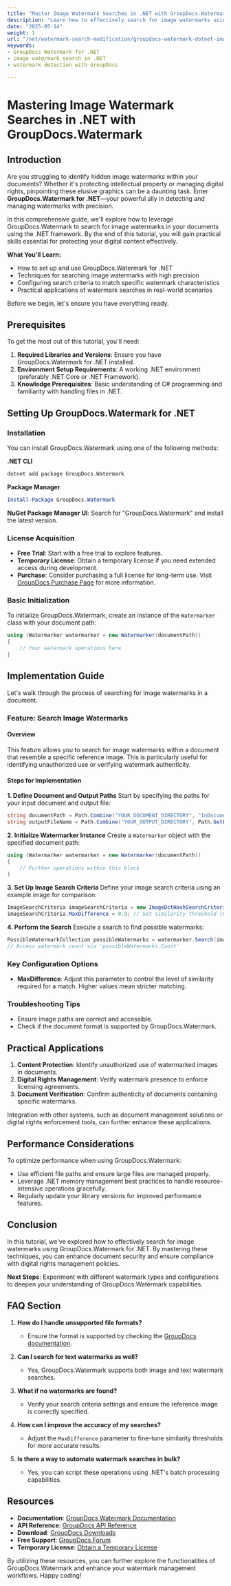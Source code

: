 ```yaml
---
title: "Master Image Watermark Searches in .NET with GroupDocs.Watermark"
description: "Learn how to effectively search for image watermarks using GroupDocs.Watermark for .NET. Protect your digital content with precision."
date: "2025-05-14"
weight: 1
url: "/net/watermark-search-modification/groupdocs-watermark-dotnet-image-search/"
keywords:
- GroupDocs Watermark for .NET
- image watermark search in .NET
- watermark detection with GroupDocs

---
```



# Mastering Image Watermark Searches in .NET with GroupDocs.Watermark

## Introduction

Are you struggling to identify hidden image watermarks within your documents? Whether it's protecting intellectual property or managing digital rights, pinpointing these elusive graphics can be a daunting task. Enter **GroupDocs.Watermark for .NET**—your powerful ally in detecting and managing watermarks with precision.

In this comprehensive guide, we'll explore how to leverage GroupDocs.Watermark to search for image watermarks in your documents using the .NET framework. By the end of this tutorial, you will gain practical skills essential for protecting your digital content effectively.

**What You'll Learn:**
- How to set up and use GroupDocs.Watermark for .NET
- Techniques for searching image watermarks with high precision
- Configuring search criteria to match specific watermark characteristics
- Practical applications of watermark searches in real-world scenarios

Before we begin, let's ensure you have everything ready.

## Prerequisites

To get the most out of this tutorial, you'll need:
1. **Required Libraries and Versions**: Ensure you have GroupDocs.Watermark for .NET installed.
2. **Environment Setup Requirements**: A working .NET environment (preferably .NET Core or .NET Framework).
3. **Knowledge Prerequisites**: Basic understanding of C# programming and familiarity with handling files in .NET.

## Setting Up GroupDocs.Watermark for .NET

### Installation

You can install GroupDocs.Watermark using one of the following methods:

**.NET CLI**
```bash
dotnet add package GroupDocs.Watermark
```

**Package Manager**
```powershell
Install-Package GroupDocs.Watermark
```

**NuGet Package Manager UI**: Search for "GroupDocs.Watermark" and install the latest version.

### License Acquisition
- **Free Trial**: Start with a free trial to explore features.
- **Temporary License**: Obtain a temporary license if you need extended access during development.
- **Purchase**: Consider purchasing a full license for long-term use. Visit [GroupDocs Purchase Page](https://purchase.groupdocs.com/) for more information.

### Basic Initialization
To initialize GroupDocs.Watermark, create an instance of the `Watermarker` class with your document path:

```csharp
using (Watermarker watermarker = new Watermarker(documentPath))
{
    // Your watermark operations here
}
```

## Implementation Guide

Let's walk through the process of searching for image watermarks in a document.

### Feature: Search Image Watermarks

#### Overview
This feature allows you to search for image watermarks within a document that resemble a specific reference image. This is particularly useful for identifying unauthorized use or verifying watermark authenticity.

#### Steps for Implementation
**1. Define Document and Output Paths**
Start by specifying the paths for your input document and output file:

```csharp
string documentPath = Path.Combine("YOUR_DOCUMENT_DIRECTORY", "InDocumentPdf");
string outputFileName = Path.Combine("YOUR_OUTPUT_DIRECTORY", Path.GetFileName(documentPath));
```

**2. Initialize Watermarker Instance**
Create a `Watermarker` object with the specified document path:

```csharp
using (Watermarker watermarker = new Watermarker(documentPath))
{
    // Further operations within this block
}
```

**3. Set Up Image Search Criteria**
Define your image search criteria using an example image for comparison:

```csharp
ImageSearchCriteria imageSearchCriteria = new ImageDctHashSearchCriteria(Path.Combine("YOUR_DOCUMENT_DIRECTORY", "WatermarkJpg"));
imageSearchCriteria.MaxDifference = 0.9; // Set similarity threshold (0.9 indicates high similarity)
```

**4. Perform the Search**
Execute a search to find possible watermarks:

```csharp
PossibleWatermarkCollection possibleWatermarks = watermarker.Search(imageSearchCriteria);
// Access watermark count via 'possibleWatermarks.Count'
```

### Key Configuration Options
- **MaxDifference**: Adjust this parameter to control the level of similarity required for a match. Higher values mean stricter matching.

### Troubleshooting Tips
- Ensure image paths are correct and accessible.
- Check if the document format is supported by GroupDocs.Watermark.

## Practical Applications
1. **Content Protection**: Identify unauthorized use of watermarked images in documents.
2. **Digital Rights Management**: Verify watermark presence to enforce licensing agreements.
3. **Document Verification**: Confirm authenticity of documents containing specific watermarks.

Integration with other systems, such as document management solutions or digital rights enforcement tools, can further enhance these applications.

## Performance Considerations
To optimize performance when using GroupDocs.Watermark:
- Use efficient file paths and ensure large files are managed properly.
- Leverage .NET memory management best practices to handle resource-intensive operations gracefully.
- Regularly update your library versions for improved performance features.

## Conclusion
In this tutorial, we've explored how to effectively search for image watermarks using GroupDocs.Watermark for .NET. By mastering these techniques, you can enhance document security and ensure compliance with digital rights management policies.

**Next Steps**: Experiment with different watermark types and configurations to deepen your understanding of GroupDocs.Watermark capabilities.

## FAQ Section
1. **How do I handle unsupported file formats?**
   - Ensure the format is supported by checking the [GroupDocs documentation](https://docs.groupdocs.com/watermark/net/).

2. **Can I search for text watermarks as well?**
   - Yes, GroupDocs.Watermark supports both image and text watermark searches.

3. **What if no watermarks are found?**
   - Verify your search criteria settings and ensure the reference image is correctly specified.

4. **How can I improve the accuracy of my searches?**
   - Adjust the `MaxDifference` parameter to fine-tune similarity thresholds for more accurate results.

5. **Is there a way to automate watermark searches in bulk?**
   - Yes, you can script these operations using .NET's batch processing capabilities.

## Resources
- **Documentation**: [GroupDocs Watermark Documentation](https://docs.groupdocs.com/watermark/net/)
- **API Reference**: [GroupDocs API Reference](https://reference.groupdocs.com/watermark/net)
- **Download**: [GroupDocs Downloads](https://releases.groupdocs.com/watermark/net/)
- **Free Support**: [GroupDocs Forum](https://forum.groupdocs.com/c/watermark/10)
- **Temporary License**: [Obtain a Temporary License](https://purchase.groupdocs.com/temporary-license/) 

By utilizing these resources, you can further explore the functionalities of GroupDocs.Watermark and enhance your watermark management workflows. Happy coding!

